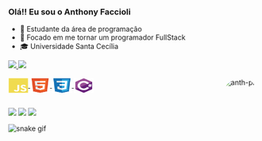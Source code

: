 ### Olá!! Eu sou o Anthony Faccioli
- 🔭 Estudante da área de programação
- 🌱 Focado em me tornar um programador FullStack
- 🎓 Universidade Santa Cecília


<div>
<a href="https://github.com/AnthFacci">
<img height="180em" src="https://github-readme-stats.vercel.app/api?username=Anthfacci&count_private=true&show_icons=true&theme=merko"/>
<img height="180em" src="https://github-readme-stats.vercel.app/api/top-langs/?username=Anthfacci&hide_progress=true&theme=merko"/>
</div>

<div style="display: inline_block"><br>
  <img align="center" alt="anth-Js" height="30" width="40" src="https://raw.githubusercontent.com/devicons/devicon/master/icons/javascript/javascript-plain.svg">
  <img align="center" alt="anth-HTML" height="30" width="40" src="https://raw.githubusercontent.com/devicons/devicon/master/icons/html5/html5-original.svg">
  <img align="center" alt="anth-CSS" height="30" width="40" src="https://raw.githubusercontent.com/devicons/devicon/master/icons/css3/css3-original.svg">
  <img align="center" alt="anth-Csharp" height="30" width="40" src="https://raw.githubusercontent.com/devicons/devicon/master/icons/csharp/csharp-original.svg">
  <img align="right" alt="anth-pic" height="150" style="border-radius:50px;" src="https://discord.com/channels/@me/462857111345430538/1106236753792212992">
</div>
  
  ##
 
<div> 
  <a href="https://instagram.com/Anth.Facc" target="_blank"><img src="https://img.shields.io/badge/-Instagram-%23E4405F?style=for-the-badge&logo=instagram&logoColor=white" target="_blank"></a>
  <a href = "mailto:anthony.m.facc@gmail.com"><img src="https://img.shields.io/badge/-Gmail-%23333?style=for-the-badge&logo=gmail&logoColor=white" target="_blank"></a>
  <a href="https://www.linkedin.com/in/anthony-faccioli-b623011b7/" target="_blank"><img src="https://img.shields.io/badge/-LinkedIn-%230077B5?style=for-the-badge&logo=linkedin&logoColor=white" target="_blank"></a> 
  
</div>  
  
![snake gif](https://github.com/AnthFacci/AnthFacci/blob/output/github-contribution-grid-snake.svg)            
          







